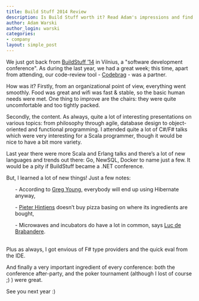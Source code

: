```yaml
---
title: Build Stuff 2014 Review
description: Is Build Stuff worth it? Read Adam's impressions and find out!
author: Adam Warski
author_login: warski
categories:
- company
layout: simple_post
---
```


We just got back from [BuildStuff ’14](http://buildstuff.lt) in Vilnius, a "software development conference". As during the last year, we had a great week; this time, apart from attending, our code-review tool - [Codebrag](http://www.codebrag.com) - was a partner.

How was it? Firstly, from an organizational point of view, everything went smoothly. Food was great and wifi was fast & stable, so the basic human needs were met. One thing to improve are the chairs: they were quite uncomfortable and too tightly packed.

Secondly, the content. As always, quite a lot of interesting presentations on various topics: from philosophy through agile, database design to object-oriented and functional programming. I attended quite a lot of C#/F# talks which were very interesting for a Scala programmer, though it would be nice to have a bit more variety.

Last year there were more Scala and Erlang talks and there’s a lot of new languages and trends out there: Go, NewSQL, Docker to name just a few. It would be a pity if BuildStuff became a .NET conference.

But, I learned a lot of new things! Just a few notes:

<ul>- According to <a href="https://twitter.com/gregyoung">Greg Young</a>, everybody will end up using Hibernate anyway,</ul>

<ul>- <a href="http://hintjens.com">Pieter Hintjens</a> doesn’t buy pizza basing on where its ingredients are bought,</ul>

<ul>- Microwaves and incubators do have a lot in common, says <a href="http://www.lucdebrabandere.com">Luc de Brabandere</a>.</ul>

<br />
Plus as always, I got envious of F# type providers and the quick eval from the IDE.

And finally a very important ingredient of every conference: both the conference after-party, and the poker tournament (although I lost of course ;) ) were great. 

See you next year :)


